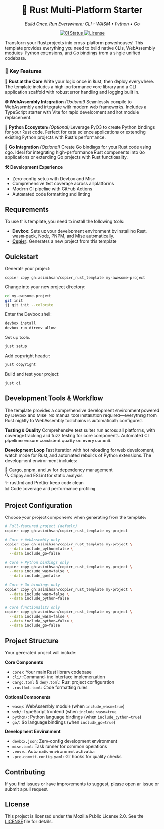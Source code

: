 <h1 align="center">🦀 Rust Multi-Platform Starter</h1>
<p align="center">
  <em>Build Once, Run Everywhere: CLI • WASM • Python • Go</em>
</p>

<p align="center">
  <a href="https://github.com/asimihsan/copier_rust_template/actions/workflows/ci.yml">
    <img src="https://img.shields.io/github/actions/workflow/status/asimihsan/copier_rust_template/ci.yml?style=flat-square" alt="CI Status">
  </a>
  <a href="LICENSE">
    <img src="https://img.shields.io/badge/License-MPL%202.0-brightgreen.svg?style=flat-square" alt="License">
  </a>
</p>

Transform your Rust projects into cross-platform powerhouses! This template
provides everything you need to build native CLIs, WebAssembly modules,
Python extensions, and Go bindings from a single unified codebase.

### 🎯 Key Features

**🦀 Rust at the Core** Write your logic once in Rust, then deploy everywhere.
The template includes a high-performance core library and a CLI application
scaffold with robust error handling and logging built in.

**🌐 WebAssembly Integration** _(Optional)_ Seamlessly compile to WebAssembly
and integrate with modern web frameworks. Includes a TypeScript starter with
Vite for rapid development and hot module replacement.

**🐍 Python Ecosystem** _(Optional)_ Leverage PyO3 to create Python bindings for
your Rust code. Perfect for data science applications or extending existing
Python projects with Rust's performance.

**🦫 Go Integration** _(Optional)_ Create Go bindings for your Rust code using
cgo. Ideal for integrating high-performance Rust components into Go applications
or extending Go projects with Rust functionality.

**🛠️ Development Experience**

- Zero-config setup with Devbox and Mise
- Comprehensive test coverage across all platforms
- Modern CI pipeline with GitHub Actions
- Automated code formatting and linting

## Requirements

To use this template, you need to install the following tools:

- **[Devbox](https://www.jetify.com/docs/devbox/):** Sets up your development
  environment by installing Rust, wasm‑pack, Node, PNPM, and Mise automatically.
- **[Copier](https://copier.readthedocs.io/):** Generates a new project from
  this template.

## Quickstart

Generate your project:

```bash
copier copy gh:asimihsan/copier_rust_template my-awesome-project
```

Change into your new project directory:

```bash
cd my-awesome-project
git init
jj git init --colocate
```

Enter the Devbox shell:

```bash
devbox install
devbox run direnv allow
```

Set up tools:

```bash
just setup
```

Add copyright header:

```bash
just copyright
```

Build and test your project:

```bash
just ci
```

## Development Tools & Workflow

The template provides a comprehensive development environment powered by Devbox
and Mise. No manual tool installation required—everything from Rust nightly to
WebAssembly toolchains is automatically configured.

**Testing & Quality** Comprehensive test suites run across all platforms, with
coverage tracking and fuzz testing for core components. Automated CI pipelines
ensure consistent quality on every commit.

**Development Loop** Fast iteration with hot reloading for web development,
watch mode for Rust, and automated rebuilds of Python extensions. The
development environment includes:

🔧 Cargo, pnpm, and uv for dependency management  
🔍 Clippy and ESLint for static analysis  
✨ rustfmt and Prettier keep code clean  
📊 Code coverage and performance profiling

## Project Configuration

Choose your project components when generating from the template:

```bash
# Full-featured project (default)
copier copy gh:asimihsan/copier_rust_template my-project

# Core + WebAssembly only
copier copy gh:asimihsan/copier_rust_template my-project \
  --data include_python=false \
  --data include_go=false

# Core + Python bindings only
copier copy gh:asimihsan/copier_rust_template my-project \
  --data include_wasm=false \
  --data include_go=false

# Core + Go bindings only
copier copy gh:asimihsan/copier_rust_template my-project \
  --data include_wasm=false \
  --data include_python=false

# Core functionality only
copier copy gh:asimihsan/copier_rust_template my-project \
  --data include_wasm=false \
  --data include_python=false \
  --data include_go=false
```

## Project Structure

Your generated project will include:

**Core Components**

- `core/`: Your main Rust library codebase
- `cli/`: Command-line interface implementation
- `Cargo.toml` & `deny.toml`: Rust project configuration
- `.rustfmt.toml`: Code formatting rules

**Optional Components**

- `wasm/`: WebAssembly module (when `include_wasm=true`)
- `web/`: TypeScript frontend (when `include_wasm=true`)
- `python/`: Python language bindings (when `include_python=true`)
- `go/`: Go language bindings (when `include_go=true`)

**Development Environment**

- `devbox.json`: Zero-config development environment
- `mise.toml`: Task runner for common operations
- `.envrc`: Automatic environment activation
- `.pre-commit-config.yaml`: Git hooks for quality checks

## Contributing

If you find issues or have improvements to suggest, please open an issue or
submit a pull request.

## License

This project is licensed under the Mozilla Public License 2.0. See the
[LICENSE](LICENSE) file for details.
